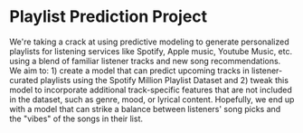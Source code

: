 # Playlist Prediction Project

We're taking a crack at using predictive modeling to generate personalized playlists for listening services like Spotify, Apple music, Youtube Music, etc. using a blend of familiar listener tracks and new song recommendations. We aim to: 1) create a model that can predict upcoming tracks in listener-curated playlists using the Spotify Million Playlist Dataset and 2) tweak this model to incorporate additional track-specific features that are not included in the dataset, such as genre, mood, or lyrical content. Hopefully, we end up with a model that can strike a balance between listeners' song picks and the "vibes" of the songs in their list.
